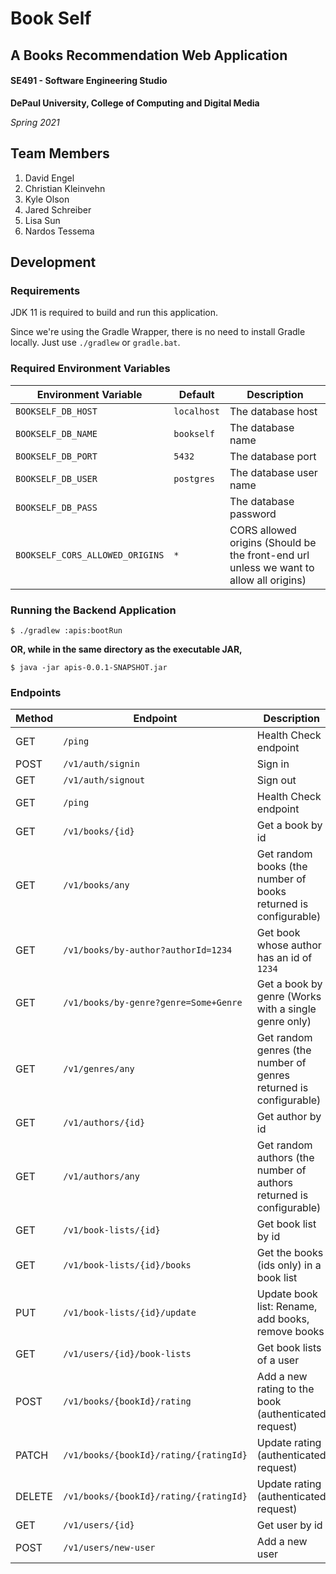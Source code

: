 # Book Self
## A Books Recommendation Web Application

#### SE491 - Software Engineering Studio
**DePaul University, College of Computing and Digital Media**

*Spring 2021*

## Team Members
1. David Engel
2. Christian Kleinvehn
3. Kyle Olson
4. Jared Schreiber
5. Lisa Sun
6. Nardos Tessema

## Development
### Requirements
JDK 11 is required to build and run this application.

Since we're using the Gradle Wrapper, there is no need to install Gradle locally. Just use `./gradlew` or `gradle.bat`.

### Required Environment Variables
Environment Variable | Default | Description
-------------------- | ------- | -----------
`BOOKSELF_DB_HOST` | `localhost` | The database host
`BOOKSELF_DB_NAME` | `bookself` | The database name
`BOOKSELF_DB_PORT` | `5432` | The database port
`BOOKSELF_DB_USER` | `postgres` | The database user name
`BOOKSELF_DB_PASS` |  | The database password
`BOOKSELF_CORS_ALLOWED_ORIGINS` | `*` | CORS allowed origins (Should be the front-end url unless we want to allow all origins)

### Running the Backend Application
`$ ./gradlew :apis:bootRun`

__OR, while in the same directory as the executable JAR,__

`$ java -jar apis-0.0.1-SNAPSHOT.jar`

### Endpoints

Method | Endpoint | Description
------ | -------- | -----------
GET | `/ping` | Health Check endpoint
POST | `/v1/auth/signin` | Sign in
GET | `/v1/auth/signout` | Sign out
GET | `/ping` | Health Check endpoint
GET | `/v1/books/{id}` | Get a book by id
GET | `/v1/books/any` | Get random books (the number of books returned is configurable)
GET | `/v1/books/by-author?authorId=1234` | Get book whose author has an id of `1234`
GET | `/v1/books/by-genre?genre=Some+Genre` | Get a book by genre (Works with a single genre only)
GET | `/v1/genres/any` | Get random genres (the number of genres returned is configurable)
GET | `/v1/authors/{id}` | Get author by id
GET | `/v1/authors/any` | Get random authors (the number of authors returned is configurable)
GET | `/v1/book-lists/{id}` | Get book list by id
GET | `/v1/book-lists/{id}/books` | Get the books (ids only) in a book list
PUT | `/v1/book-lists/{id}/update` | Update book list: Rename, add books, remove books
GET | `/v1/users/{id}/book-lists` | Get book lists of a user
POST | `/v1/books/{bookId}/rating` | Add a new rating to the book (authenticated request)
PATCH | `/v1/books/{bookId}/rating/{ratingId}` | Update rating (authenticated request)
DELETE | `/v1/books/{bookId}/rating/{ratingId}` | Update rating (authenticated request)
GET | `/v1/users/{id}` | Get user by id
POST | `/v1/users/new-user` | Add a new user

